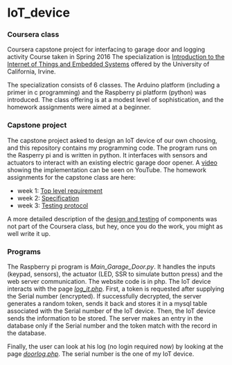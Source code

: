 # IoT_device
### Coursera class
Coursera capstone project for interfacing to garage door and logging activity
Course taken in Spring 2016
The specialization is [Introduction to the Internet of Things and Embedded Systems] offered by the University of California, Irvine.

The specialization consists of 6 classes. The Arduino platform (including a primer in c programming) and the Raspberry pi platform (python) was introduced.
The class offering is at a modest level of sophistication, and the homework assignments were aimed at a beginner. 
### Capstone project
The capstone project asked to design an IoT device of our own choosing, and this repository contains my programming code. The program runs on the Rasperry pi and is written in python. It interfaces with sensors and actuators to interact with an existing electric garage door opener. A [video] showing the implementation can be seen on YouTube.
The homework assignments for the capstone class are here:
 - week 1: [Top level requirement]
 - week 2: [Specification]
 - week 3: [Testing protocol]

A more detailed description of the [design and testing] of components was not part of the Coursera class, but hey, once you do the work, you might as well write it up.
### Programs
The Raspberry pi program is *Main_Garage_Door.py*. It handles the inputs (keypad, sensors), the actuator (LED, SSR to simulate button press) and the web server communication.
The website code is in php. The IoT device interacts with the page [*log_it.php*]. First, a token is requested after supplying the Serial number (encrypted). If successfully decrypted, the server generates a random token, sends it back and stores it in a mysql table associated with the Serial number of the IoT device. Then, the IoT device sends the information to be stored. The server makes an entry in the database only if the Serial number and the token match with the record in the database. 

Finally, the user can look at his log (no login required now) by looking at the page [*doorlog.php*]. The serial number is the one of my IoT device.



[Introduction to the Internet of Things and Embedded Systems]: <https://www.coursera.org/learn/iot>
 [video]:<https://www.youtube.com/watch?v=A8CVJ2s7bAk>  
[Top level requirement]:<http://www.d-jundt.org/pdf/Week1_Specification.pdf>
[Specification]:<http://www.d-jundt.org/pdf/IoT_capstone_wk2.pdf>
[Testing protocol]:<http://www.d-jundt.org/pdf/IoT-capstone-wk3.pdf>
[design and testing]: <http://www.d-jundt.org/pdf/IoTDetailed_design.pdf>
[*log_it.php*]: <http://www.d-jundt.org/IoT/log_it.php>
[*doorlog.php*]: <http://www.d-jundt.org/IoT/doorlog.php?serial=00000000ff8110f7>

